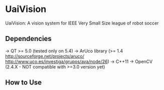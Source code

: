 # UaiVision
UaiVision: A vision system for IEEE Very Small Size league of robot soccer


## Dependencies

-> QT >= 5.0 (tested only on 5.4)
-> ArUco library (>= 1.4  http://sourceforge.net/projects/aruco/    http://www.uco.es/investiga/grupos/ava/node/26)
-> C++11
-> OpenCV (2.4.X - NOT compatible with >=3.0 version yet)


## How to Use


